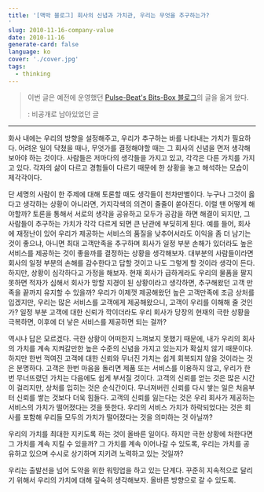 ```yaml
---
title: '[맥박 블로그] 회사의 신념과 가치관, 우리는 무엇을 추구하는가?
'
slug: 2010-11-16-company-value
date: 2010-11-16
generate-card: false
language: ko
cover: './cover.jpg'
tags:
  - thinking
---
```


> 이번 글은 예전에 운영했던 [Pulse-Beat's Bits-Box 블로그](https://pulsebeat.tistory.com/)의 글을 옮겨 왔다.
>
> : 비공개로 남아있었던 글

---

화사 내에는 우리의 방향을 설정해주고, 우리가 추구하는 바를 나타내는 가치가 필요하다. 어려운 일이 닥쳤을 때나, 무엇가를 결정해야할 때는 그 회사의 신념을 먼저 생각해보아야 하는 것이다. 사람들은 저마다의 생각들을 가지고 있고, 각각은 다른 가치를 가지고 있다. 각자의 삶이 다르고 경험들이 다르기 때문에 한 상황을 놓고 해석하는 모습이 제각각이다.

단 세명의 사람이 한 주제에 대해 토론할 때도 생각들이 천차만별이다. 누구나 그것이 옳다고 생각하는 상황이 아니라면, 가지각색의 의견이 줄줄이 쏟아진다. 이럴 땐 어떻게 해야할까? 토론을 통해서 서로의 생각을 공유하고 모두가 공감을 하면 해결이 되지만, 그 사람들이 추구하는 가치가 각각 다르게 되면 큰 난관에 부딪히게 된다. 예를 들어, 회사에 재정난이 있어 우리가 제공하는 서비스의 품질을 낮추어서라도 이익을 좀 더 남기는 것이 좋으냐, 아니면 최대 고객만족을 추구하며 회사가 일정 부분 손해가 있더라도 높은 서비스를 제공하는 것이 좋을까를 결정하는 상황을 생각해보자. 대부분의 사람들이라면 회사의 일정 부분의 손해를 감수한다고 답할 것이고 나도 그렇게 할 것이라 생각이 든다. 하지만, 상황이 심각하다고 가정을 해보자. 현재 회사가 급하게라도 우리의 물품을 팔지 못하면 적자가 심해서 회사가 망할 지경이 된 상황이라고 생각하면, 추구해왔던 고객 만족을 끝까지 유지할 수 있을까? 우리가 이제껏 제공해왔던 높은 고객만족에 조금 상처를 입겠지만, 우리는 많은 서비스를 고객에게 제공해왔으니, 고객이 우리를 이해해 줄 것인가? 일정 부분 고객에 대한 신뢰가 깍이더라도 우리 회사가 당장의 현재의 극한 상황을 극복하면, 이후에 더 낳은 서비스를 제공하면 되는 걸까?

역시나 답은 모르겠다. 극한 상황이 어떠한지 느껴보지 못했기 때문에, 내가 우리의 회사의 가치를 계속 지켜갈만한 높은 수준의 신념을 가지고 있는지가 확실치 않기 때문이다. 하지만 한번 꺽여진 고객에 대한 신뢰와 무너진 가치는 쉽게 회복되지 않을 것이라는 것은 분명하다. 고객은 한번 마음을 돌리면 제품 또는 서비스를 이용하지 않고, 우리가 한번 무너뜨렸던 가치는 다음에도 쉽게 부서질 것이다. 고객의 신뢰를 얻는 것은 많은 시간이 걸리지만, 상처를 입히는 것은 순식간이다. 무너져버린 신뢰를 다시 쌓는 일은 처음부터 신뢰를 쌓는 것보다 더욱 힘들다. 고객의 신뢰를 잃는다는 것은 우리 회사가 제공하는 서비스의 가치가 떨어졌다는 것을 뜻한다. 우리의 서비스 가치가 하락되었다는 것은 회사를 포함해 우리들 모두의 가치가 떨어졌다는 것을 의미하는 것 아닐까?

우리의 가치를 최대한 지키도록 하는 것이 올바른 일이다. 하지만 극한 상황에 처한다면 그 가치를 계속 지킬 수 있을까? 그 가치를 계속 이어나갈 수 있도록, 우리는 가치를 공유하고 있으며 수시로 상기하며 지키려 노력하고 있는 것일까?

우리는 출발선을 넘어 도약을 위한 워밍업을 하고 있는 단계다. 꾸준히 지속적으로 달리기 위해서 우리의 가치에 대해 깊숙히 생각해보자. 올바른 방향으로 갈 수 있도록.
